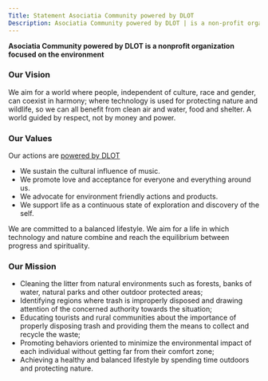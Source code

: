 ```yaml
---
Title: Statement Asociatia Community powered by DLOT
Description: Asociatia Community powered by DLOT | is a non-profit organization focused on environmental cleanup and education., promoting environment friendly behaviours.
---
```


**Asociatia Community powered by DLOT is a nonprofit organization focused on the environment**

### Our Vision
We aim for a world where people, independent of culture, race and gender, can coexist in harmony; where technology is used for protecting nature and wildlife, so we can all benefit from clean air and water, food and shelter. A world guided by respect, not by money and power.

### Our Values
Our actions are [powered by DLOT](https://www.poweredbydlot.com)
* We sustain the cultural influence of music.
* We promote love and acceptance for everyone and everything around us.
* We advocate for environment friendly actions and products.
* We support life as a continuous state of exploration and discovery of the self.

We are committed to a balanced lifestyle. We aim for a life in which technology and nature combine and reach the equilibrium between progress and spirituality.

### Our Mission
* Cleaning the litter from natural environments such as forests, banks of water, natural parks and other outdoor protected areas;
* Identifying regions where trash is improperly disposed and drawing attention of the concerned authority towards the situation;
* Educating tourists and rural communities about the importance of properly disposing trash and providing them the means to collect and recycle the waste;
* Promoting behaviors oriented to minimize the environmental impact of each individual without getting far from their comfort zone;
* Achieving a healthy and balanced lifestyle by spending time outdoors and protecting nature.
